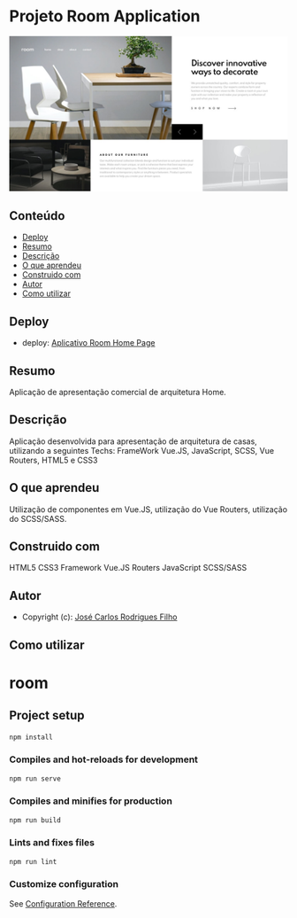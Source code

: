 # Projeto Room Application

![Projeto Room Aplications](./src/assets/desktop-design-slide-1.jpg)

## Conteúdo

- [Deploy](#Deploy)
- [Resumo](#Resumo)
- [Descrição](#Descrição)
- [O que aprendeu](#O-que-aprendeu)
- [Construido com](#Construido-com)
- [Autor](#Autor)
- [Como utilizar](#Como-utilizar)

## Deploy

- deploy: [Aplicativo Room Home Page](https://jose-carlos-filho-roomsite.netlify.app/#/)

## Resumo

Aplicação de apresentação comercial de arquitetura Home.

## Descrição

Aplicação desenvolvida para apresentação de arquitetura de casas, utilizando a seguintes Techs:
FrameWork Vue.JS, JavaScript, SCSS, Vue Routers, HTML5 e CSS3

## O que aprendeu

Utilização de componentes em Vue.JS, utilização do Vue Routers, utilização do SCSS/SASS.

## Construido com

HTML5
CSS3
Framework Vue.JS
Routers
JavaScript
SCSS/SASS

## Autor

- Copyright (c): [José Carlos Rodrigues Filho](https://github.com/JoseCarlos-Filho/Lista-Atividades)

## Como utilizar

# room

## Project setup
```
npm install
```

### Compiles and hot-reloads for development
```
npm run serve
```

### Compiles and minifies for production
```
npm run build
```

### Lints and fixes files
```
npm run lint
```

### Customize configuration
See [Configuration Reference](https://cli.vuejs.org/config/).